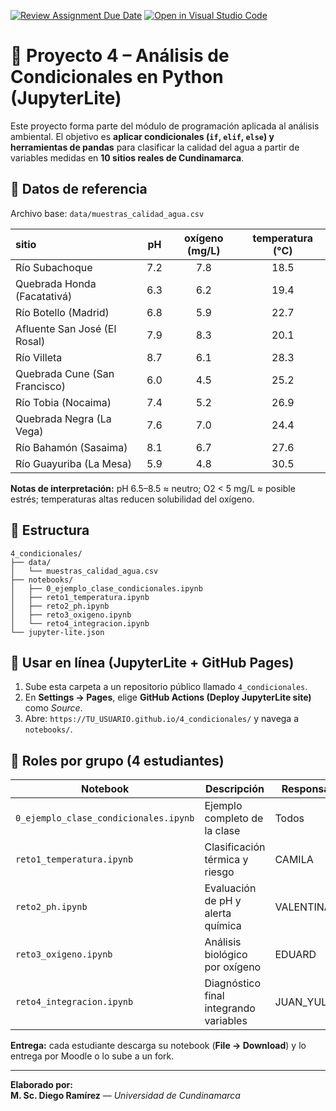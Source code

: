 [![Review Assignment Due Date](https://classroom.github.com/assets/deadline-readme-button-22041afd0340ce965d47ae6ef1cefeee28c7c493a6346c4f15d667ab976d596c.svg)](https://classroom.github.com/a/weKLDxXt)
[![Open in Visual Studio Code](https://classroom.github.com/assets/open-in-vscode-2e0aaae1b6195c2367325f4f02e2d04e9abb55f0b24a779b69b11b9e10269abc.svg)](https://classroom.github.com/online_ide?assignment_repo_id=21200747&assignment_repo_type=AssignmentRepo)
# 🌿 Proyecto 4 – Análisis de Condicionales en Python (JupyterLite)

Este proyecto forma parte del módulo de programación aplicada al análisis ambiental. 
El objetivo es **aplicar condicionales (`if`, `elif`, `else`) y herramientas de pandas** para clasificar la calidad del agua a partir de variables medidas en **10 sitios reales de Cundinamarca**.

## 🧩 Datos de referencia
Archivo base: `data/muestras_calidad_agua.csv`

| sitio | pH | oxígeno (mg/L) | temperatura (°C) |
|:---------------------------|:--:|:---------------:|:----------------:|
| Río Subachoque | 7.2 | 7.8 | 18.5 |
| Quebrada Honda (Facatativá) | 6.3 | 6.2 | 19.4 |
| Río Botello (Madrid) | 6.8 | 5.9 | 22.7 |
| Afluente San José (El Rosal) | 7.9 | 8.3 | 20.1 |
| Río Villeta | 8.7 | 6.1 | 28.3 |
| Quebrada Cune (San Francisco) | 6.0 | 4.5 | 25.2 |
| Río Tobia (Nocaima) | 7.4 | 5.2 | 26.9 |
| Quebrada Negra (La Vega) | 7.6 | 7.0 | 24.4 |
| Río Bahamón (Sasaima) | 8.1 | 6.7 | 27.6 |
| Río Guayuriba (La Mesa) | 5.9 | 4.8 | 30.5 |

**Notas de interpretación:** pH 6.5–8.5 ≈ neutro; O2 < 5 mg/L ≈ posible estrés; temperaturas altas reducen solubilidad del oxígeno.

## 📁 Estructura
```
4_condicionales/
├── data/
│   └── muestras_calidad_agua.csv
├── notebooks/
│   ├── 0_ejemplo_clase_condicionales.ipynb
│   ├── reto1_temperatura.ipynb
│   ├── reto2_ph.ipynb
│   ├── reto3_oxigeno.ipynb
│   └── reto4_integracion.ipynb
└── jupyter-lite.json
```

## 🚀 Usar en línea (JupyterLite + GitHub Pages)
1) Sube esta carpeta a un repositorio público llamado `4_condicionales`.
2) En **Settings → Pages**, elige **GitHub Actions (Deploy JupyterLite site)** como *Source*.
3) Abre: `https://TU_USUARIO.github.io/4_condicionales/` y navega a `notebooks/`.

## 🎯 Roles por grupo (4 estudiantes)
| Notebook | Descripción | Responsable |
|-----------|-------------|-------------|
| `0_ejemplo_clase_condicionales.ipynb` | Ejemplo completo de la clase | Todos |
| `reto1_temperatura.ipynb` | Clasificación térmica y riesgo | CAMILA |
| `reto2_ph.ipynb` | Evaluación de pH y alerta química | VALENTINA |
| `reto3_oxigeno.ipynb` | Análisis biológico por oxígeno | EDUARD |
| `reto4_integracion.ipynb` | Diagnóstico final integrando variables | JUAN_YULIANA|

**Entrega:** cada estudiante descarga su notebook (**File → Download**) y lo entrega por Moodle o lo sube a un fork.

---
**Elaborado por:**  
**M. Sc. Diego Ramírez** — *Universidad de Cundinamarca*
